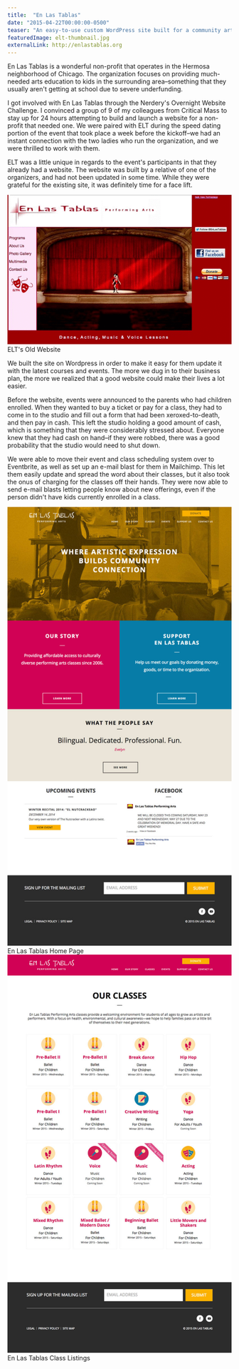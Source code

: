 ```yaml
---
title:  "En Las Tablas"
date: "2015-04-22T00:00:00-0500"
teaser: "An easy-to-use custom WordPress site built for a community arts and outreach organization in Chicago."
featuredImage: elt-thumbnail.jpg
externalLink: http://enlastablas.org
---
```


En Las Tablas is a wonderful non-profit that operates in the Hermosa neighborhood of Chicago. The organization focuses on providing much-needed arts education to kids in the surrounding area–something that they usually aren't getting at school due to severe underfunding.

I got involved with En Las Tablas through the Nerdery's Overnight Website Challenge. I convinced a group of 9 of my colleagues from Critical Mass to stay up for 24 hours attempting to build and launch a website for a non-profit that needed one. We were paired with ELT during the speed dating portion of the event that took place a week before the kickoff–we had an instant connection with the two ladies who run the organization, and we were thrilled to work with them.

<div class="paragraph-with-picture">
  <p>ELT was a little unique in regards to the event's participants in that they already had a website. The website was built by a relative of one of the organizers, and had not been updated in some time. While they were grateful for the existing site, it was definitely time for a face lift.</p>

  <div class="image-container small-image">
    <img src="./en-las-tablas-old-site.gif" alt="ELT's Old Website" />
    <a class="image-caption">ELT's Old Website</a>
  </div>

</div>

We built the site on Wordpress in order to make it easy for them update it with the latest courses and events. The more we dug in to their business plan, the more we realized that a good website could make their lives a lot easier.

Before the website, events were announced to the parents who had children enrolled. When they wanted to buy a ticket or pay for a class, they had to come in to the studio and fill out a form that had been xeroxed-to-death, and then pay in cash. This left the studio holding a good amount of cash, which is something that they were considerably stressed about. Everyone knew that they had cash on hand–if they were robbed, there was a good probability that the studio would need to shut down.

We were able to move their event and class scheduling system over to Eventbrite, as well as set up an e-mail blast for them in Mailchimp. This let them easily update and spread the word about their classes, but it also took the onus of charging for the classes off their hands. They were now able to send e-mail blasts letting people know about new offerings, even if the person didn't have kids currently enrolled in a class.

<div class="image-container half-image">
  <div>
    <img src="./en-las-tablas-home.jpg" alt="En Las Tablas Home Page" />
    <a class="image-caption">En Las Tablas Home Page</a>
  </div>
  <div>
    <img src="./en-las-tablas-classes.jpg" alt="En Las Tablas Class Listings" />
    <a class="image-caption">En Las Tablas Class Listings</a>
  </div>
</div>
